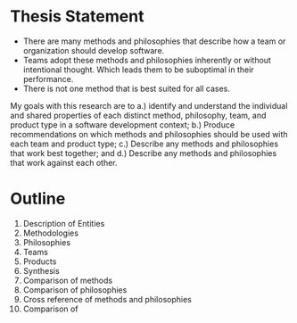 # Thesis Statement

- There are many methods and philosophies that describe how a team or organization should develop software.
- Teams adopt these methods and philosophies inherently or without intentional thought. Which leads them to be suboptimal in their performance.  
- There is not one method that is best suited for all cases. 

My goals with this research are to a.) identify and  understand the individual and shared properties of each distinct method, philosophy, team, and product type in a software development context; b.) Produce recommendations on which methods and philosophies should be used with each team and product type; c.) Describe any methods and philosophies that work best together; and d.) Describe any methods and philosophies that work against each other. 

# Outline

1. Description of Entities
  1. Methodologies
  2. Philosophies
  3. Teams
  4. Products
2. Synthesis
  1. Comparison of methods
  2. Comparison of philosophies
  3. Cross reference of methods and philosophies
  4. Comparison of